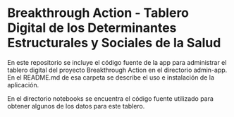 # Breakthrough Action - Tablero Digital de los Determinantes Estructurales y Sociales de la Salud

En este repositorio se incluye el código fuente de la app para administrar el tablero digital del proyecto Breakthrough Action en el directorio admin-app. En el README.md de esa carpeta se describe el uso e instalación de la aplicación.

En el directorio notebooks se encuentra el código fuente utilizado para obtener algunos de los datos para este tablero.

